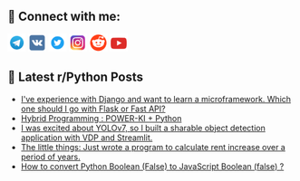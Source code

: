 ## 🔎 Connect with me:
[<img src="https://github.com/bullbesh/bullbesh/blob/main/images/Telegram.png" width="32" height="32" />](https://t.me/bullbesh)
[<img src="https://github.com/bullbesh/bullbesh/blob/main/images/VK.png" width="32" height="32" />](https://vk.com/bullbesh)
[<img src="https://github.com/bullbesh/bullbesh/blob/main/images/Twitter.png" width="32" height="32" />](https://twitter.com/bullbesh1)
[<img src="https://github.com/bullbesh/bullbesh/blob/main/images/Instagram.png" width="32" height="32" />](https://www.instagram.com/bullbesh)
[<img src="https://github.com/bullbesh/bullbesh/blob/main/images/Reddit.png" width="32" height="32" />](https://www.reddit.com/user/bullbesh)
[<img src="https://github.com/bullbesh/bullbesh/blob/main/images/YouTube.png" width="32" height="32" />](https://www.youtube.com/channel/UCtfjRs6uzgq5mfm8S06WTcg)

## 📕 Latest r/Python Posts
<!-- BLOG-POST-LIST:START -->
- [I&#39;ve experience with Django and want to learn a microframework. Which one should I go with Flask or Fast API?](https://www.reddit.com/r/Python/comments/x7f9r9/ive_experience_with_django_and_want_to_learn_a/)
- [Hybrid Programming : POWER-KI + Python](https://www.reddit.com/r/Python/comments/x7f3oj/hybrid_programming_powerki_python/)
- [I was excited about YOLOv7, so I built a sharable object detection application with VDP and Streamlit.](https://www.reddit.com/r/Python/comments/x7f0zp/i_was_excited_about_yolov7_so_i_built_a_sharable/)
- [The little things: Just wrote a program to calculate rent increase over a period of years.](https://www.reddit.com/r/Python/comments/x7f0dp/the_little_things_just_wrote_a_program_to/)
- [How to convert Python Boolean &lpar;False&rpar; to JavaScript Boolean &lpar;false&rpar; ?](https://www.reddit.com/r/Python/comments/x7f07v/how_to_convert_python_boolean_false_to_javascript/)
<!-- BLOG-POST-LIST:END -->
